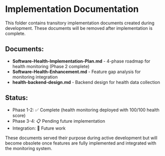 # Implementation Documentation

This folder contains transitory implementation documents created during development. These documents will be removed after implementation is complete.

## Documents:

- **Software-Health-Implementation-Plan.md** - 4-phase roadmap for health monitoring (Phase 2 complete)
- **Software-Health-Enhancement.md** - Feature gap analysis for monitoring integration
- **health-backend-design.md** - Backend design for health data collection

## Status:
- Phase 1-2: ✅ Complete (health monitoring deployed with 100/100 health score)
- Phase 3-4: 📋 Pending future implementation
- Integration: 🔄 Future work

These documents served their purpose during active development but will become obsolete once features are fully implemented and integrated with the monitoring system.